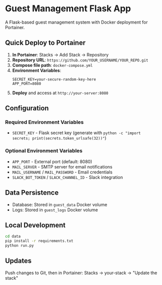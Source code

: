# Guest Management Flask App

A Flask-based guest management system with Docker deployment for Portainer.

## Quick Deploy to Portainer

1. **In Portainer**: Stacks → Add Stack → Repository
2. **Repository URL**: `https://github.com/YOUR_USERNAME/YOUR_REPO.git`
3. **Compose file path**: `docker-compose.yml`
4. **Environment Variables**:
   ```
   SECRET_KEY=your-secure-random-key-here
   APP_PORT=8080
   ```
5. **Deploy** and access at `http://your-server:8080`

## Configuration

### Required Environment Variables
- `SECRET_KEY` - Flask secret key (generate with `python -c "import secrets; print(secrets.token_urlsafe(32))"`)

### Optional Environment Variables
- `APP_PORT` - External port (default: 8080)
- `MAIL_SERVER` - SMTP server for email notifications
- `MAIL_USERNAME` / `MAIL_PASSWORD` - Email credentials
- `SLACK_BOT_TOKEN` / `SLACK_CHANNEL_ID` - Slack integration

## Data Persistence

- Database: Stored in `guest_data` Docker volume
- Logs: Stored in `guest_logs` Docker volume

## Local Development

```bash
cd data
pip install -r requirements.txt
python run.py
```

## Updates

Push changes to Git, then in Portainer: Stacks → your-stack → "Update the stack"
